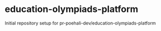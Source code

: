 # education-olympiads-platform

Initial repository setup for pr-poehali-dev/education-olympiads-platform